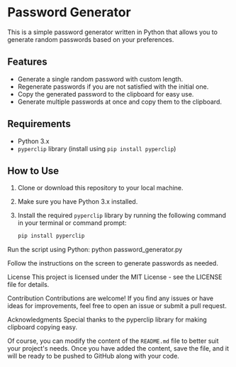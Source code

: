 # Password Generator

This is a simple password generator written in Python that allows you to generate random passwords based on your preferences.

## Features

- Generate a single random password with custom length.
- Regenerate passwords if you are not satisfied with the initial one.
- Copy the generated password to the clipboard for easy use.
- Generate multiple passwords at once and copy them to the clipboard.

## Requirements

- Python 3.x
- `pyperclip` library (install using `pip install pyperclip`)

## How to Use

1. Clone or download this repository to your local machine.

2. Make sure you have Python 3.x installed.

3. Install the required `pyperclip` library by running the following command in your terminal or command prompt:

   ```bash
   pip install pyperclip

Run the script using Python:
python password_generator.py

Follow the instructions on the screen to generate passwords as needed.

License
This project is licensed under the MIT License - see the LICENSE file for details.

Contribution
Contributions are welcome! If you find any issues or have ideas for improvements, feel free to open an issue or submit a pull request.

Acknowledgments
Special thanks to the pyperclip library for making clipboard copying easy.


Of course, you can modify the content of the `README.md` file to better suit your project's needs. Once you have added the content, save the file, and it will be ready to be pushed to GitHub along with your code.
